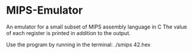 # MIPS-Emulator
An emulator for a small subset of MIPS assembly language in C
The value of each register is printed in addition to the output.

Use the program by running in the terminal:
./smips 42.hex
